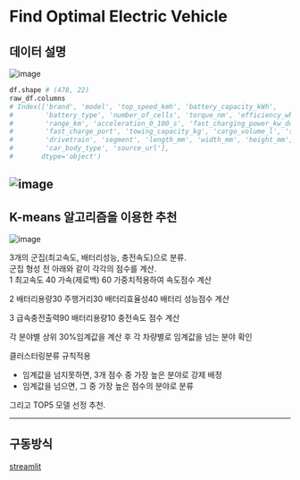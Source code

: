 # **Find Optimal Electric Vehicle**  

## 데이터 설명
![image](https://postfiles.pstatic.net/MjAyNTA3MTdfNjUg/MDAxNzUyNzM5MDQ5NjA3.LWF6kUQQEAyK4zfA63YNGbAIVvl98t7gktGsT_RiKQYg.Zhj-luAmPsikNebXUe_1UvyN6mNpAZuba6E0jcW2RwEg.PNG/%EB%8D%B0%EC%9D%B4%ED%84%B0%EC%85%8B%EC%84%A4%EB%AA%85.png?type=w773)
```python
df.shape # (478, 22)
raw_df.columns
# Index(['brand', 'model', 'top_speed_kmh', 'battery_capacity_kWh',
#        'battery_type', 'number_of_cells', 'torque_nm', 'efficiency_wh_per_km',
#        'range_km', 'acceleration_0_100_s', 'fast_charging_power_kw_dc',
#        'fast_charge_port', 'towing_capacity_kg', 'cargo_volume_l', 'seats',
#        'drivetrain', 'segment', 'length_mm', 'width_mm', 'height_mm',
#        'car_body_type', 'source_url'],
#       dtype='object')
```
![image](https://postfiles.pstatic.net/MjAyNTA3MTdfMjU1/MDAxNzUyNzM5NTMwMTM3._k8jbd0n1IH32o3uS2LCPL8IGYHkZgwvrKurX_UpXpgg.5yOhHt7qSLrGRvy_-2WvxwHkzsKWPp1kZzFbxC4uduQg.PNG/corr.png?type=w773)
---
## K-means 알고리즘을 이용한 추천  

![image](https://cdn.prod.website-files.com/5f1008192dda2baf6f4e16c3/60ab5871a7fd8d9b4f013185_behind%20the%20algorithm_user%20clustering.png)

3개의 군집(최고속도, 배터리성능, 충전속도)으로 분류.  
군집 형성 전 아래와 같이 각각의 점수를 계산.  
1 최고속도 40 가속(제로백) 60 가중치적용하여 속도점수 계산  

2 배터리용량30 주행거리30 배터리효율성40 배터리 성능점수 계산  

3 급속충전출력90 배터리용량10 충전속도 점수 계산  
  
각 분야별 상위 30%임계값을 계산 후 각 차량별로 임계값을 넘는 분야 확인  
  
클러스터링분류 규칙적용
- 임계값을 넘지못하면, 3개 점수 중 가장 높은 분야로 강제 배정  
- 임계값을 넘으면, 그 중 가장 높은 점수의 분야로 분류  
  
그리고 TOP5 모델 선정 추천.

---
## 구동방식
[streamlit](https://electricvehicle-rkzpnw8ur6hpnl5ythsdrd.streamlit.app/)
